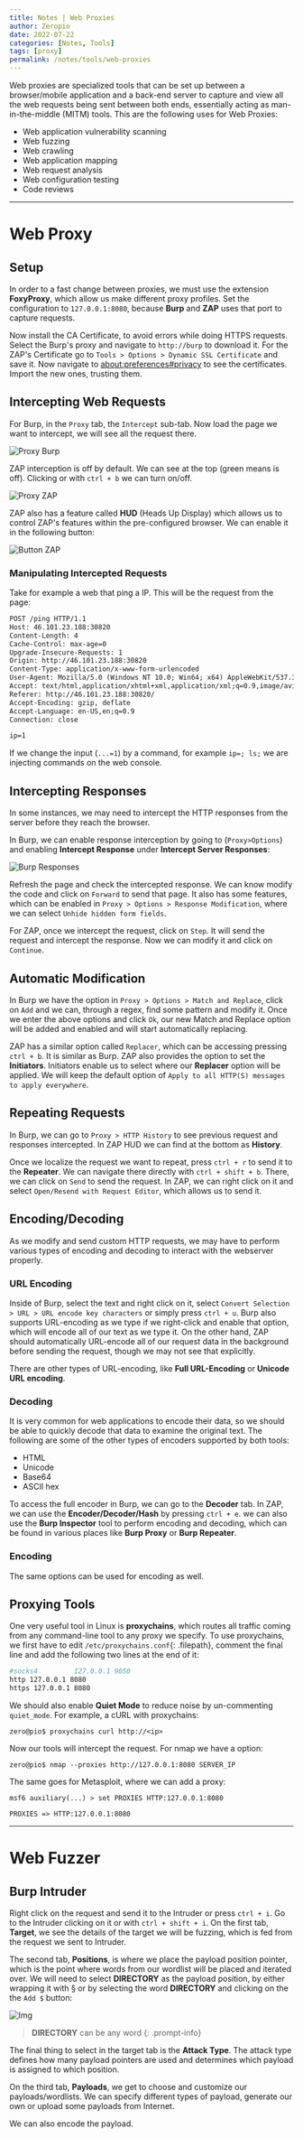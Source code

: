 ```yaml
---
title: Notes | Web Proxies
author: Zeropio
date: 2022-07-22
categories: [Notes, Tools]
tags: [proxy]
permalink: /notes/tools/web-proxies
---
```


Web proxies are specialized tools that can be set up between a browser/mobile application and a back-end server to capture and view all the web requests being sent between both ends, essentially acting as man-in-the-middle (MITM) tools. This are the following uses for Web Proxies:
- Web application vulnerability scanning
- Web fuzzing
- Web crawling
- Web application mapping
- Web request analysis
- Web configuration testing
- Code reviews

---

# Web Proxy

## Setup

In order to a fast change between proxies, we must use the extension **FoxyProxy**, which allow us make different proxy profiles. Set the configuration to `127.0.0.1:8080`, because **Burp** and **ZAP** uses that port to capture requests.

Now install the CA Certificate, to avoid errors while doing HTTPS requests. Select the Burp's proxy and navigate to `http://burp` to download it. For the ZAP's Certificate go to `Tools > Options > Dynamic SSL Certificate` and save it. Now navigate to [about:preferences#privacy](about:preferences#privacy) to see the certificates. Import the new ones, trusting them.

## Intercepting Web Requests 

For Burp, in the `Proxy` tab, the `Intercept` sub-tab. Now load the page we want to intercept, we will see all the request there.

![Proxy Burp](/assets/img/notes/tools/burp_intercept_htb_on.jpg)

ZAP interception is off by default. We can see at the top (green means is off). Clicking or with `ctrl + b` we can turn on/off.

![Proxy ZAP](/assets/img/notes/zap_intercept_htb_on.jpg)

ZAP also has a feature called **HUD** (Heads Up Display) which allows us to control ZAP's features within the pre-configured browser. We can enable it in the following button:

![Button ZAP](/assets/img/notes/zap_enable_HUD.jpg)

### Manipulating Intercepted Requests 

Take for example a web that ping a IP. This will be the request from the page:
```html
POST /ping HTTP/1.1
Host: 46.101.23.188:30820
Content-Length: 4
Cache-Control: max-age=0
Upgrade-Insecure-Requests: 1
Origin: http://46.101.23.188:30820
Content-Type: application/x-www-form-urlencoded
User-Agent: Mozilla/5.0 (Windows NT 10.0; Win64; x64) AppleWebKit/537.36 (KHTML, like Gecko) Chrome/91.0.4472.114 Safari/537.36
Accept: text/html,application/xhtml+xml,application/xml;q=0.9,image/avif,image/webp,image/apng,*/*;q=0.8,application/signed-exchange;v=b3;q=0.9
Referer: http://46.101.23.188:30820/
Accept-Encoding: gzip, deflate
Accept-Language: en-US,en;q=0.9
Connection: close

ip=1
```

If we change the input (`...=1`) by a command, for example `ip=; ls;` we are injecting commands on the web console.

## Intercepting Responses

In some instances, we may need to intercept the HTTP responses from the server before they reach the browser.

In Burp, we can enable response interception by going to (`Proxy>Options`) and enabling **Intercept Response** under **Intercept Server Responses**:

![Burp Responses](/assets/img/notes/response_interception_enable.jpg)

Refresh the page and check the intercepted response. We can know modify the code and click on `Forward` to send that page. It also has some features, which can be enabled in `Proxy > Options > Response Modification`, where we can select `Unhide hidden form fields`.

For ZAP, once we intercept the request, click on `Step`. It will send the request and intercept the response. Now we can modify it and click on `Continue`.

## Automatic Modification

In Burp we have the option in `Proxy > Options > Match and Replace`, click on `Add` and we can, through a regex, find some pattern and modify it. Once we enter the above options and click `Ok`, our new Match and Replace option will be added and enabled and will start automatically replacing.

ZAP has a similar option called `Replacer`, which can be accessing pressing `ctrl + b`. It is similar as Burp. ZAP also provides the option to set the **Initiators**. Initiators enable us to select where our **Replacer** option will be applied. We will keep the default option of `Apply to all HTTP(S) messages to apply everywhere`.

## Repeating Requests 

In Burp, we can go to `Proxy > HTTP History` to see previous request and responses intercepted. In ZAP HUD we can find at the bottom as **History**.

Once we localize the request we want to repeat, press `ctrl + r` to send it to the **Repeater**. We can navigate there directly with `ctrl + shift + b`. There, we can click on `Send` to send the request. In ZAP, we can right click on it and select `Open/Resend with Request Editor`, which allows us to send it.

## Encoding/Decoding 

As we modify and send custom HTTP requests, we may have to perform various types of encoding and decoding to interact with the webserver properly.

### URL Encoding 

Inside of Burp, select the text and right click on it, select `Convert Selection > URL > URL encode key characters` or simply press `ctrl + u`. Burp also supports URL-encoding as we type if we right-click and enable that option, which will encode all of our text as we type it. On the other hand, ZAP should automatically URL-encode all of our request data in the background before sending the request, though we may not see that explicitly. 

There are other types of URL-encoding, like **Full URL-Encoding** or **Unicode URL encoding**.

### Decoding 

It is very common for web applications to encode their data, so we should be able to quickly decode that data to examine the original text. The following are some of the other types of encoders supported by both tools:
- HTML
- Unicode
- Base64
- ASCII hex

To access the full encoder in Burp, we can go to the **Decoder** tab. In ZAP, we can use the **Encoder/Decoder/Hash** by pressing `ctrl + e`. we can also use the **Burp Inspector** tool to perform encoding and decoding, which can be found in various places like **Burp Proxy** or **Burp Repeater**.

### Encoding 

The same options can be used for encoding as well.

## Proxying Tools

One very useful tool in Linux is **proxychains**, which routes all traffic coming from any command-line tool to any proxy we specify. To use proxychains, we first have to edit `/etc/proxychains.conf`{: .filepath}, comment the final line and add the following two lines at the end of it:
```bash
#socks4         127.0.0.1 9050
http 127.0.0.1 8080
https 127.0.0.1 8080
```

We should also enable **Quiet Mode** to reduce noise by un-commenting `quiet_mode`. For example, a cURL with proxychains:
```console
zero@pio$ proxychains curl http://<ip>
```

Now our tools will intercept the request. For nmap we have a option:
```console
zero@pio$ nmap --proxies http://127.0.0.1:8080 SERVER_IP
```

The same goes for Metasploit, where we can add a proxy:
```console
msf6 auxiliary(...) > set PROXIES HTTP:127.0.0.1:8080

PROXIES => HTTP:127.0.0.1:8080
```

---

# Web Fuzzer 

## Burp Intruder 

Right click on the request and send it to the Intruder or press `ctrl + i`. Go to the Intruder clicking on it or with `ctrl + shift + i`. On the first tab, **Target**, we see the details of the target we will be fuzzing, which is fed from the request we sent to Intruder.

The second tab, **Positions**, is where we place the payload position pointer, which is the point where words from our wordlist will be placed and iterated over. We will need to select **DIRECTORY** as the payload position, by either wrapping it with § or by selecting the word **DIRECTORY** and clicking on the the `Add $` button:

![Img](/assets/img/notes/tools/burp_intruder_position.jpg)

> **DIRECTORY** can be any word
{: .prompt-info}

The final thing to select in the target tab is the **Attack Type**. The attack type defines how many payload pointers are used and determines which payload is assigned to which position.

On the third tab, **Payloads**, we get to choose and customize our payloads/wordlists. We can specify different types of payload, generate our own or upload some payloads from Internet.

We can also encode the payload.

